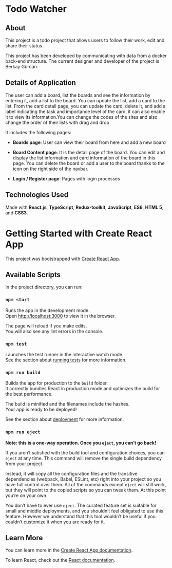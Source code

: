 # Todo Watcher

## About
This project is a todo project that allows users to follow their work, edit and share their status.

This project has been developed by communicating with data from a docker back-end structure. The current designer and developer of the project is Berkay Gürcan.


## Details of Application
The user can add a board, list the boards and see the information by entering it, add a list to the board. You can update the list, add a card to the list. From the card detail page, you can update the card, delete it, and add a label indicating the task and importance level of the card. it can also enable it to view its information.You can change the codes of the sites and also change the order of their lists with drag and drop

It includes the following pages:
- **Boards page**: User can view their board from here and add a new board
- **Board Content page**: It is the detail page of the board. You can edit and display the list information and card information of the board in this page. You can delete the board or add a user to the board thanks to the icon on the right side of the navbar. 

- **Login / Register page**: Pages with login processes
  

## Technologies Used
Made with **React.js**, **TypeScript**, **Redux-toolkit**, **JavaScript**, **ES6**, **HTML 5**, and **CSS3**.

# Getting Started with Create React App

This project was bootstrapped with [Create React App](https://github.com/facebook/create-react-app).

## Available Scripts

In the project directory, you can run:

### `npm start`

Runs the app in the development mode.\
Open [http://localhost:3000](http://localhost:3000) to view it in the browser.

The page will reload if you make edits.\
You will also see any lint errors in the console.

### `npm test`

Launches the test runner in the interactive watch mode.\
See the section about [running tests](https://facebook.github.io/create-react-app/docs/running-tests) for more information.

### `npm run build`

Builds the app for production to the `build` folder.\
It correctly bundles React in production mode and optimizes the build for the best performance.

The build is minified and the filenames include the hashes.\
Your app is ready to be deployed!

See the section about [deployment](https://facebook.github.io/create-react-app/docs/deployment) for more information.

### `npm run eject`

**Note: this is a one-way operation. Once you `eject`, you can’t go back!**

If you aren’t satisfied with the build tool and configuration choices, you can `eject` at any time. This command will remove the single build dependency from your project.

Instead, it will copy all the configuration files and the transitive dependencies (webpack, Babel, ESLint, etc) right into your project so you have full control over them. All of the commands except `eject` will still work, but they will point to the copied scripts so you can tweak them. At this point you’re on your own.

You don’t have to ever use `eject`. The curated feature set is suitable for small and middle deployments, and you shouldn’t feel obligated to use this feature. However we understand that this tool wouldn’t be useful if you couldn’t customize it when you are ready for it.

## Learn More

You can learn more in the [Create React App documentation](https://facebook.github.io/create-react-app/docs/getting-started).

To learn React, check out the [React documentation](https://reactjs.org/).
